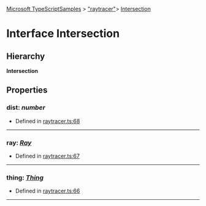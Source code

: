 [Microsoft TypeScriptSamples](../index.md) >  ["raytracer"](../modules/_raytracer_.md)>  [Intersection](../interfaces/_raytracer_.intersection.md)
# Interface Intersection


## Hierarchy
**Intersection**










## Properties

<a id="dist"></a>

###  dist:  *number* 







* Defined in [raytracer.ts:68](https://github.com/tgreyuk/typedoc-plugin-markdown/blob/04105dc/samples/src/microsoft/raytracer.ts#L68)






----
<a id="ray"></a>

###  ray:  *[Ray](../interfaces/_raytracer_.ray.md)* 







* Defined in [raytracer.ts:67](https://github.com/tgreyuk/typedoc-plugin-markdown/blob/04105dc/samples/src/microsoft/raytracer.ts#L67)






----
<a id="thing"></a>

###  thing:  *[Thing](../interfaces/_raytracer_.thing.md)* 







* Defined in [raytracer.ts:66](https://github.com/tgreyuk/typedoc-plugin-markdown/blob/04105dc/samples/src/microsoft/raytracer.ts#L66)






----


